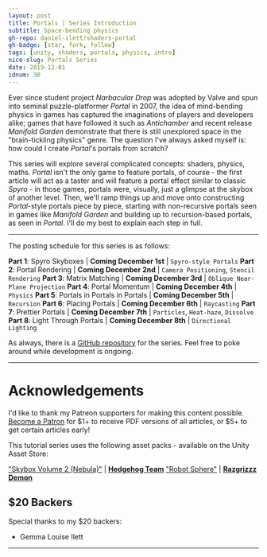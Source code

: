 ```yaml
---
layout: post
title: Portals | Series Introduction
subtitle: Space-bending physics
gh-repo: daniel-ilett/shaders-portal
gh-badge: [star, fork, follow]
tags: [unity, shaders, portals, physics, intro]
nice-slug: Portals Series
date: 2019-12-01
idnum: 30
---
```


Ever since student project *Narbacular Drop* was adopted by Valve and spun into seminal puzzle-platformer *Portal* in 2007, the idea of mind-bending physics in games has captured the imaginations of players and developers alike; games that have followed it such as *Antichamber* and recent release *Manifold Garden* demonstrate that there is still unexplored space in the "brain-tickling physics" genre. The question I've always asked myself is: how could I create *Portal*'s portals from scratch?

This series will explore several complicated concepts: shaders, physics, maths. *Portal* isn't the only game to feature portals, of course - the first article will act as a taster and will feature a portal effect similar to classic *Spyro* - in those games, portals were, visually, just a glimpse at the skybox of another level. Then, we'll ramp things up and move onto constructing *Portal*-style portals piece by piece, starting with non-recursive portals seen in games like *Manifold Garden* and building up to recursion-based portals, as seen in *Portal*. I'll do my best to explain each step in full.

<hr/>

The posting schedule for this series is as follows:

**Part 1**: Spyro Skyboxes | **Coming December 1st** | `Spyro-style Portals`
**Part 2**: Portal Rendering | **Coming December 2nd** | `Camera Positioning`, `Stencil Rendering`
**Part 3**: Matrix Matching | **Coming December 3rd** | `Oblique Near-Plane Projection`
**Part 4**: Portal Momentum | **Coming December 4th** | `Physics`
**Part 5**: Portals in Portals in Portals | **Coming December 5th** | `Recursion`
**Part 6**: Placing Portals | **Coming December 6th** | `Raycasting`
**Part 7**: Prettier Portals | **Coming December 7th** | `Particles`, `Heat-haze`, `Dissolve`
**Part 8**: Light Through Portals | **Coming December 8th** | `Directional Lighting`

As always, there is a [GitHub repository](https://github.com/daniel-ilett/shaders-portal) for the series. Feel free to poke around while development is ongoing.

<hr/>

# Acknowledgements

I'd like to thank my Patreon supporters for making this content possible. [Become a Patron](https://www.patreon.com/danielilett) for $1+ to receive PDF versions of all articles, or $5+ to get certain articles early!

This tutorial series uses the following asset packs - available on the Unity Asset Store:

["Skybox Volume 2 (Nebula)"](https://assetstore.unity.com/packages/2d/textures-materials/sky/skybox-volume-2-nebula-3392) | [**Hedgehog Team**](https://assetstore.unity.com/publishers/1351)
["Robot Sphere"](https://assetstore.unity.com/packages/3d/characters/robots/robot-sphere-136226) | [**Razgrizzz Demon**](https://assetstore.unity.com/publishers/27109)

## $20 Backers

Special thanks to my $20 backers:

- Gemma Louise Ilett

<hr/>